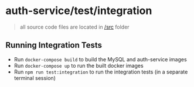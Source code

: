 # auth-service/test/integration #
> all source code files are located in [/src](../src/README.md) folder

## Running Integration Tests ##

- Run `docker-compose build` to build the MySQL and auth-service images
- Run `docker-compose up` to run the built docker images
- Run `npm run test:integration` to run the integration tests (in a separate terminal session)